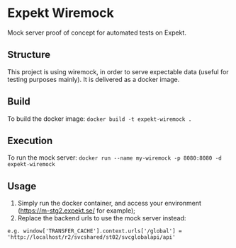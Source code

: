 # Expekt Wiremock

Mock server proof of concept for automated tests on Expekt.

## Structure

This project is using wiremock, in order to serve expectable data (useful for testing purposes mainly).
It is delivered as a docker image.

## Build

To build the docker image: `docker build -t expekt-wiremock .`

## Execution

To run the mock server: `docker run --name my-wiremock -p 8080:8080 -d expekt-wiremock`

## Usage

1. Simply run the docker container, and access your environment (https://m-stg2.expekt.se/ for example);
2. Replace the backend urls to use the mock server instead:
```
e.g. window['TRANSFER_CACHE'].context.urls['/global'] = 'http://localhost/r2/svcshared/st02/svcglobalapi/api'
```